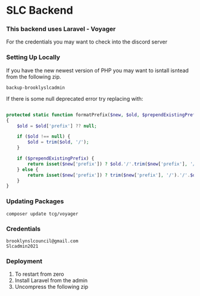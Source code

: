 # SLC Backend

### This backend uses Laravel - Voyager


For the credentials you may want to check into the discord server

### Setting Up Locally


If you have the new newest version of PHP you may want to isntall isntead from the following zip.


```
backup-brooklyslcadmin
```

If there is some null deprecated error try replacing with:


```php

protected static function formatPrefix($new, $old, $prependExistingPrefix = true)
{
    $old = $old['prefix'] ?? null;

    if ($old !== null) {
        $old = trim($old, '/');
    }

    if ($prependExistingPrefix) {
        return isset($new['prefix']) ? $old.'/'.trim($new['prefix'], '/') : $old;
    } else {
        return isset($new['prefix']) ? trim($new['prefix'], '/').'/'.$old : $old;
    }
}
```

### Updating Packages

```
composer update tcg/voyager
```


### Credentials

```
brooklynslcouncil@gmail.com
Slcadmin2021
```


### Deployment

1. To restart from zero
2. Install Laravel from the admin
3. Uncompress the following zip

